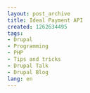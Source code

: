 ```yaml
---
layout: post_archive
title: Ideal Payment API
created: 1262634495
tags:
- Drupal
- Programming
- PHP
- Tips and tricks
- Drupal Talk
- Drupal Blog
lang: en
---
```


